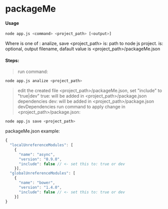 # packageMe

#### Usage
```sh
node app.js <command> <project_path> [<output>]
```

Where <command> is one of : analize, save 
<project_path> is: path to node js project. 
<output> is: optional, output filename, dafault value is <project_path>/packageMe.json

#### Steps:
> run command: 
```sh
node app.js analize <project_path>
```
> edit the created file <project_path>/packageMe.json, set "include" to "true|dev"
    true: will be added in <project_path>/package.json dependencies
    dev: will be added in <project_path>/package.json devDependencies
> run command to apply change in <project_path>/package.json: 
```sh
node app.js save <project_path> 
```
packageMe.json example:
```javascript
{
  "localUnreferenceModules": [
    {
      "name": "async",
      "version": "0.9.0",
      "include": false // <- set this to: true or dev
    }],
  "globalUnreferenceModules": [
    {
      "name": "bower",
      "version": "1.4.0",
      "include": false // <- set this to: true or dev
    }]
}
```
